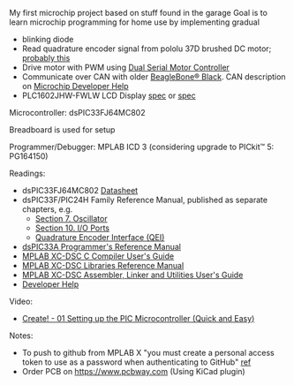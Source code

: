 My first microchip project based on stuff found in the garage
Goal is to learn microchip programming for home use by implementing gradual
- blinking diode
- Read quadrature encoder signal from pololu 37D brushed DC motor; [probably this](https://www.pololu.com/product/4691)
- Drive motor with PWM using [Dual Serial Motor Controller](https://www.pololu.com/product/2078)
- Communicate over CAN with older [BeagleBone® Black](https://www.beagleboard.org/boards/beaglebone-black). CAN description on [Microchip Developer Help](https://developerhelp.microchip.com/xwiki/bin/view/applications/can/)
- PLC1602JHW-FWLW LCD Display [spec](https://www.openhacks.com/uploadsproductos/eone-1602a1.pdf) or [spec](https://www.micros.com.pl/mediaserver/O_LCM162-wfpc_0001.pdf)

Microcontroller: dsPIC33FJ64MC802

Breadboard is used for setup

Programmer/Debugger: MPLAB ICD 3 (considering upgrade to PICkit™ 5: PG164150)

Readings: 
- dsPIC33FJ64MC802 [Datasheet](https://ww1.microchip.com/downloads/aemDocuments/documents/OTH/ProductDocuments/DataSheets/70291G.pdf)
- dsPIC33F/PIC24H Family Reference Manual, published as separate chapters, e.g.
  - [Section 7. Oscillator](https://ww1.microchip.com/downloads/en/DeviceDoc/70186E.pdf)
  - [Section 10. I/O Ports](https://ww1.microchip.com/downloads/aemDocuments/documents/OTH/ProductDocuments/ReferenceManuals/70193D.pdf)
  - [Quadrature Encoder Interface (QEI)](https://ww1.microchip.com/downloads/aemDocuments/documents/MCU16/ProductDocuments/ReferenceManuals/dsPIC33-PIC24-FRM-Quadrature-Encoder-Interface-QEI-DS70000601D.pdf)
- [dsPIC33A Programmer's Reference Manual](https://ww1.microchip.com/downloads/aemDocuments/documents/MCU16/ProductDocuments/ReferenceManuals/dsPIC33A-Programmers-Reference-Manual-DS70005540.pdf)
- [MPLAB XC-DSC C Compiler User's Guide](https://ww1.microchip.com/downloads/aemDocuments/documents/DEV/ProductDocuments/UserGuides/MPLAB-XC-DSC-C-Compiler-User-Guide-DS50003589.pdf)
- [MPLAB XC-DSC Libraries Reference Manual](https://ww1.microchip.com/downloads/aemDocuments/documents/DEV/ProductDocuments/ReferenceManuals/MPLAB-XC-DSC-Libraries-Reference-Manual-DS50003591.pdf)
- [MPLAB XC-DSC Assembler, Linker and Utilities User's Guide](https://ww1.microchip.com/downloads/aemDocuments/documents/DEV/ProductDocuments/UserGuides/MPLAB-XC-DSC-Assembler-Linker-and-Utilities-User-Guide-DS50003590.pdf)
- [Developer Help](https://developerhelp.microchip.com/xwiki/bin/view/Main/)

Video:
 - [Create! - 01 Setting up the PIC Microcontroller (Quick and Easy)](https://www.youtube.com/watch?v=CSCDfCr5kDo&t=996s)

Notes:
- To push to github from MPLAB X "you must create a personal access token to use as a password when authenticating to GitHub" [ref](https://microchip.my.site.com/s/article/Github-2-factor-authentification-in-MPLAB-X)
- Order PCB on https://www.pcbway.com (Using KiCad plugin)
